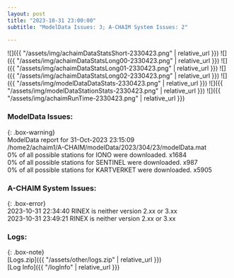 ```yaml
---
layout: post
title: "2023-10-31 23:00:00"
subtitle: "ModelData Issues: 3; A-CHAIM System Issues: 2"

---
```


![]({{ "/assets/img/achaimDataStatsShort-2330423.png" | relative_url }})
![]({{ "/assets/img/achaimDataStatsLong00-2330423.png" | relative_url }})
![]({{ "/assets/img/achaimDataStatsLong01-2330423.png" | relative_url }})
![]({{ "/assets/img/achaimDataStatsLong02-2330423.png" | relative_url }})
![]({{ "/assets/img/modelDataDataStats-2330423.png" | relative_url }})
![]({{ "/assets/img/modelDataStationStats-2330423.png" | relative_url }})
![]({{ "/assets/img/achaimRunTime-2330423.png" | relative_url }})


### ModelData Issues:  
  
{: .box-warning}  
 ModelData report for 31-Oct-2023 23:15:09   
 /home2/achaim1/A-CHAIM/modelData/2023/304/23/modelData.mat   
 0% of all possible stations for IONO were downloaded. x1684   
 0% of all possible stations for SENTINEL were downloaded. x987   
 0% of all possible stations for KARTVERKET were downloaded. x5905   
  
### A-CHAIM System Issues:  
  
{: .box-error}  
2023-10-31 22:34:40 RINEX is neither version 2.xx or 3.xx  
2023-10-31 23:49:21 RINEX is neither version 2.xx or 3.xx  

### Logs:  
  
{: .box-note}  
[Logs.zip]({{ "/assets/other/logs.zip" | relative_url }})  
[Log Info]({{ "/logInfo" | relative_url }})  
